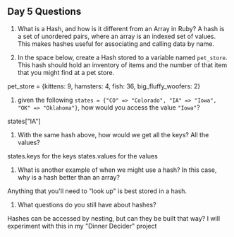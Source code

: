 ## Day 5 Questions

1. What is a Hash, and how is it different from an Array in Ruby? A hash is a set of unordered pairs, where an array is an indexed set of values. This makes hashes useful for associating and calling data by name.

1. In the space below, create a Hash stored to a variable named `pet_store`.  This hash should hold an inventory of items and the number of that item that you might find at a pet store.

pet_store = {kittens: 9, hamsters: 4, fish: 36, big_fluffy_woofers: 2}

1. given the following `states = {"CO" => "Colorado", "IA" => "Iowa", "OK" => "Oklahoma"}`, how would you access the value `"Iowa"`?

states["IA"]

1. With the same hash above, how would we get all the keys?  All the values?

states.keys for the keys
states.values for the values

1. What is another example of when we might use a hash?  In this case, why is a hash better than an array?

Anything that you'll need to "look up" is best stored in a hash.


1. What questions do you still have about hashes?

Hashes can be accessed by nesting, but can they be built that way? I will experiment with this in my "Dinner Decider" project
